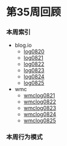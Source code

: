 # 第35周回顾

### 本周索引
- blog.io
    + [log0820](https://github.com/zhangshiyinrunwithcc/zsy.github.io/blob/master/log0820.mdown)
    + [log0821](https://github.com/zhangshiyinrunwithcc/zsy.github.io/blob/master/log0821.mdown)
    + [log0822](https://github.com/zhangshiyinrunwithcc/zsy.github.io/blob/master/log0822.mdown)
    + [log0823](https://github.com/zhangshiyinrunwithcc/zsy.github.io/blob/master/log0823.mdown)
    + [log0824](https://github.com/zhangshiyinrunwithcc/zsy.github.io/blob/master/log0824.mdown)
    + [log0825](https://github.com/zhangshiyinrunwithcc/zsy.github.io/blob/master/log0825.mdown)
- wmc
    + [wmclog0821](https://github.com/zhangshiyinrunwithcc/wmc/blob/master/wmclog0821.mdown)
    + [wmclog0822](https://github.com/zhangshiyinrunwithcc/wmc/blob/master/wmclog0822.mdown)
    + [wmclog0823](https://github.com/zhangshiyinrunwithcc/wmc/blob/master/wmclog0823.mdown)
    + [wmclog0824](https://github.com/zhangshiyinrunwithcc/wmc/blob/master/wmclog0824.mdown)
    + [wmclog0825](https://github.com/zhangshiyinrunwithcc/wmc/blob/master/wmclog0825.mdown)


### 本周行为模式